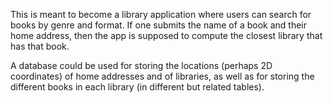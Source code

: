This is meant to become a library application where users can search for books 
by genre and format. If one submits the name of a book and their home address, then
the app is supposed to compute the closest library that has that book.

A database could be used for storing the locations (perhaps 2D coordinates) 
of home addresses and of libraries, as well as for storing the different books in each library
(in different but related tables).
